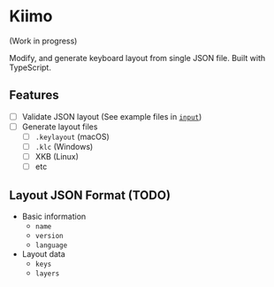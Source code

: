 # Kiimo

(Work in progress)

Modify, and generate keyboard layout from single JSON file. Built with TypeScript.

## Features

- [ ] Validate JSON layout (See example files in [`input`](./input))
- [ ] Generate layout files
  - [ ] `.keylayout` (macOS)
  - [ ] `.klc` (Windows)
  - [ ] XKB (Linux)
  - [ ] etc

## Layout JSON Format (TODO)

- Basic information
  - `name`
  - `version`
  - `language`
- Layout data
  - `keys`
  - `layers`
